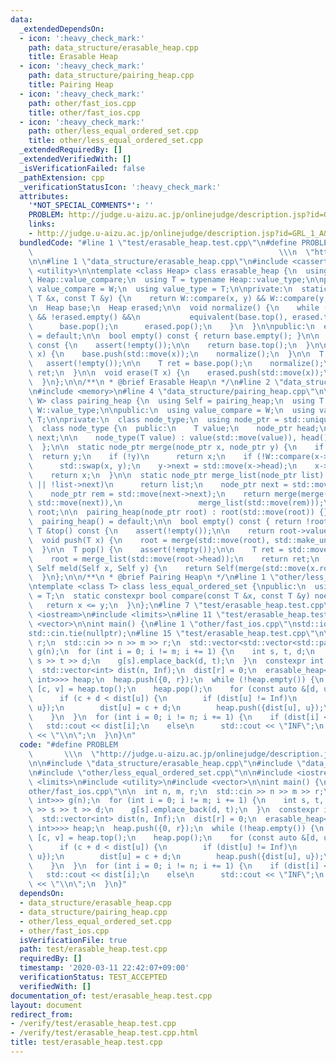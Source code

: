 ```yaml
---
data:
  _extendedDependsOn:
  - icon: ':heavy_check_mark:'
    path: data_structure/erasable_heap.cpp
    title: Erasable Heap
  - icon: ':heavy_check_mark:'
    path: data_structure/pairing_heap.cpp
    title: Pairing Heap
  - icon: ':heavy_check_mark:'
    path: other/fast_ios.cpp
    title: other/fast_ios.cpp
  - icon: ':heavy_check_mark:'
    path: other/less_equal_ordered_set.cpp
    title: other/less_equal_ordered_set.cpp
  _extendedRequiredBy: []
  _extendedVerifiedWith: []
  _isVerificationFailed: false
  _pathExtension: cpp
  _verificationStatusIcon: ':heavy_check_mark:'
  attributes:
    '*NOT_SPECIAL_COMMENTS*': ''
    PROBLEM: http://judge.u-aizu.ac.jp/onlinejudge/description.jsp?id=GRL_1_A&lang=ja
    links:
    - http://judge.u-aizu.ac.jp/onlinejudge/description.jsp?id=GRL_1_A&lang=ja
  bundledCode: "#line 1 \"test/erasable_heap.test.cpp\"\n#define PROBLEM         \
    \                                                       \\\n  \"http://judge.u-aizu.ac.jp/onlinejudge/description.jsp?id=GRL_1_A&lang=ja\"\
    \n\n#line 1 \"data_structure/erasable_heap.cpp\"\n#include <cassert>\n#include\
    \ <utility>\n\ntemplate <class Heap> class erasable_heap {\n  using W = typename\
    \ Heap::value_compare;\n  using T = typename Heap::value_type;\n\npublic:\n  using\
    \ value_compare = W;\n  using value_type = T;\n\nprivate:\n  static bool equivalent(const\
    \ T &x, const T &y) {\n    return W::compare(x, y) && W::compare(y, x);\n  }\n\
    \n  Heap base;\n  Heap erased;\n\n  void normalize() {\n    while (!base.empty()\
    \ && !erased.empty() &&\n           equivalent(base.top(), erased.top())) {\n\
    \      base.pop();\n      erased.pop();\n    }\n  }\n\npublic:\n  erasable_heap()\
    \ = default;\n\n  bool empty() const { return base.empty(); }\n\n  const T &top()\
    \ const {\n    assert(!empty());\n\n    return base.top();\n  }\n\n  void push(T\
    \ x) {\n    base.push(std::move(x));\n    normalize();\n  }\n\n  T pop() {\n \
    \   assert(!empty());\n\n    T ret = base.pop();\n    normalize();\n    return\
    \ ret;\n  }\n\n  void erase(T x) {\n    erased.push(std::move(x));\n    normalize();\n\
    \  }\n};\n\n/**\n * @brief Erasable Heap\n */\n#line 2 \"data_structure/pairing_heap.cpp\"\
    \n#include <memory>\n#line 4 \"data_structure/pairing_heap.cpp\"\n\ntemplate <class\
    \ W> class pairing_heap {\n  using Self = pairing_heap;\n  using T = typename\
    \ W::value_type;\n\npublic:\n  using value_compare = W;\n  using value_type =\
    \ T;\n\nprivate:\n  class node_type;\n  using node_ptr = std::unique_ptr<node_type>;\n\
    \  class node_type {\n  public:\n    T value;\n    node_ptr head;\n    node_ptr\
    \ next;\n\n    node_type(T value) : value(std::move(value)), head(), next() {}\n\
    \  };\n\n  static node_ptr merge(node_ptr x, node_ptr y) {\n    if (!x)\n    \
    \  return y;\n    if (!y)\n      return x;\n    if (!W::compare(x->value, y->value))\n\
    \      std::swap(x, y);\n    y->next = std::move(x->head);\n    x->head = std::move(y);\n\
    \    return x;\n  }\n\n  static node_ptr merge_list(node_ptr list) {\n    if (!list\
    \ || !list->next)\n      return list;\n    node_ptr next = std::move(list->next);\n\
    \    node_ptr rem = std::move(next->next);\n    return merge(merge(std::move(list),\
    \ std::move(next)),\n                 merge_list(std::move(rem)));\n  }\n\n  node_ptr\
    \ root;\n\n  pairing_heap(node_ptr root) : root(std::move(root)) {}\n\npublic:\n\
    \  pairing_heap() = default;\n\n  bool empty() const { return !root; }\n\n  const\
    \ T &top() const {\n    assert(!empty());\n\n    return root->value;\n  }\n\n\
    \  void push(T x) {\n    root = merge(std::move(root), std::make_unique<node_type>(std::move(x)));\n\
    \  }\n\n  T pop() {\n    assert(!empty());\n\n    T ret = std::move(root->value);\n\
    \    root = merge_list(std::move(root->head));\n    return ret;\n  }\n\n  static\
    \ Self meld(Self x, Self y) {\n    return Self(merge(std::move(x.root), std::move(y.root)));\n\
    \  }\n};\n\n/**\n * @brief Pairing Heap\n */\n#line 1 \"other/less_equal_ordered_set.cpp\"\
    \ntemplate <class T> class less_equal_ordered_set {\npublic:\n  using value_type\
    \ = T;\n  static constexpr bool compare(const T &x, const T &y) noexcept {\n \
    \   return x <= y;\n  }\n};\n#line 7 \"test/erasable_heap.test.cpp\"\n\n#include\
    \ <iostream>\n#include <limits>\n#line 11 \"test/erasable_heap.test.cpp\"\n#include\
    \ <vector>\n\nint main() {\n#line 1 \"other/fast_ios.cpp\"\nstd::ios::sync_with_stdio(false);\n\
    std::cin.tie(nullptr);\n#line 15 \"test/erasable_heap.test.cpp\"\n\n  int n, m,\
    \ r;\n  std::cin >> n >> m >> r;\n  std::vector<std::vector<std::pair<int, int>>>\
    \ g(n);\n  for (int i = 0; i != m; i += 1) {\n    int s, t, d;\n    std::cin >>\
    \ s >> t >> d;\n    g[s].emplace_back(d, t);\n  }\n  constexpr int Inf = std::numeric_limits<int>::max();\n\
    \  std::vector<int> dist(n, Inf);\n  dist[r] = 0;\n  erasable_heap<pairing_heap<less_equal_ordered_set<std::pair<int,\
    \ int>>>> heap;\n  heap.push({0, r});\n  while (!heap.empty()) {\n    const auto\
    \ [c, v] = heap.top();\n    heap.pop();\n    for (const auto &[d, u] : g[v]) {\n\
    \      if (c + d < dist[u]) {\n        if (dist[u] != Inf)\n          heap.erase({dist[u],\
    \ u});\n        dist[u] = c + d;\n        heap.push({dist[u], u});\n      }\n\
    \    }\n  }\n  for (int i = 0; i != n; i += 1) {\n    if (dist[i] < Inf)\n   \
    \   std::cout << dist[i];\n    else\n      std::cout << \"INF\";\n    std::cout\
    \ << \"\\n\";\n  }\n}\n"
  code: "#define PROBLEM                                                         \
    \       \\\n  \"http://judge.u-aizu.ac.jp/onlinejudge/description.jsp?id=GRL_1_A&lang=ja\"\
    \n\n#include \"data_structure/erasable_heap.cpp\"\n#include \"data_structure/pairing_heap.cpp\"\
    \n#include \"other/less_equal_ordered_set.cpp\"\n\n#include <iostream>\n#include\
    \ <limits>\n#include <utility>\n#include <vector>\n\nint main() {\n#include \"\
    other/fast_ios.cpp\"\n\n  int n, m, r;\n  std::cin >> n >> m >> r;\n  std::vector<std::vector<std::pair<int,\
    \ int>>> g(n);\n  for (int i = 0; i != m; i += 1) {\n    int s, t, d;\n    std::cin\
    \ >> s >> t >> d;\n    g[s].emplace_back(d, t);\n  }\n  constexpr int Inf = std::numeric_limits<int>::max();\n\
    \  std::vector<int> dist(n, Inf);\n  dist[r] = 0;\n  erasable_heap<pairing_heap<less_equal_ordered_set<std::pair<int,\
    \ int>>>> heap;\n  heap.push({0, r});\n  while (!heap.empty()) {\n    const auto\
    \ [c, v] = heap.top();\n    heap.pop();\n    for (const auto &[d, u] : g[v]) {\n\
    \      if (c + d < dist[u]) {\n        if (dist[u] != Inf)\n          heap.erase({dist[u],\
    \ u});\n        dist[u] = c + d;\n        heap.push({dist[u], u});\n      }\n\
    \    }\n  }\n  for (int i = 0; i != n; i += 1) {\n    if (dist[i] < Inf)\n   \
    \   std::cout << dist[i];\n    else\n      std::cout << \"INF\";\n    std::cout\
    \ << \"\\n\";\n  }\n}"
  dependsOn:
  - data_structure/erasable_heap.cpp
  - data_structure/pairing_heap.cpp
  - other/less_equal_ordered_set.cpp
  - other/fast_ios.cpp
  isVerificationFile: true
  path: test/erasable_heap.test.cpp
  requiredBy: []
  timestamp: '2020-03-11 22:42:07+09:00'
  verificationStatus: TEST_ACCEPTED
  verifiedWith: []
documentation_of: test/erasable_heap.test.cpp
layout: document
redirect_from:
- /verify/test/erasable_heap.test.cpp
- /verify/test/erasable_heap.test.cpp.html
title: test/erasable_heap.test.cpp
---
```

